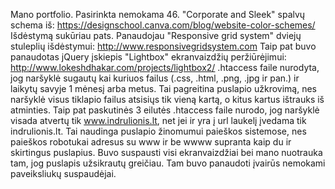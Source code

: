 Mano portfolio.
Pasirinkta nemokama 46. "Corporate and Sleek" spalvų schema iš: https://designschool.canva.com/blog/website-color-schemes/
Išdėstymą sukūriau pats. Panaudojau "Responsive grid system" dviejų stuleplių išdėstymui: http://www.responsivegridsystem.com
Taip pat buvo panaudotas jQuery įskiepis "Lightbox" ekranvaizdžių peržiūrėjimui: http://www.lokeshdhakar.com/projects/lightbox2/
.htaccess faile nurodyta, jog naršyklė sugautų kai kuriuos failus (.css, .html, .png, .jpg ir pan.) ir laikytų savyje 1 mėnesį arba metus. Tai pagreitina puslapio užkrovimą, nes naršyklė visus tiklapio failus atsisiųs tik vieną kartą, o kitus kartus ištrauks iš atminties. Taip pat paskutinės 3 eilutės .htaccess faile nurodo, jog naršyklė visada atvertų tik www.indrulionis.lt, net jei ir yra į url laukelį įvedama tik indrulionis.lt. Tai naudinga puslapio žinomumui paieškos sistemose, nes paieškos robotukai  adresus su www ir be wwww supranta kaip du ir skirtingus puslapius.
Buvo suspausti visi ekranvaizdžiai bei mano nuotrauka tam, jog puslapis užsikrautų greičiau. Tam buvo panaudoti įvairūs nemokami paveiksliukų suspaudėjai.

